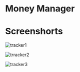 # Money Manager
# Screenshorts
![tracker1](https://github.com/user-attachments/assets/c4e0b8b5-f244-4436-9971-33c8d541fc39)

![trracker2](https://github.com/user-attachments/assets/b84690d6-6c67-45ee-836e-0eb350965a11)

![tracker3](https://github.com/user-attachments/assets/780bd021-9426-4824-be81-37fcc14959cd)
